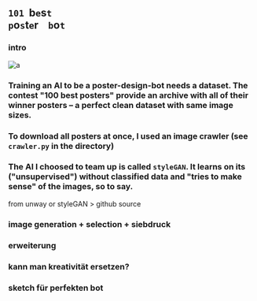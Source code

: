 ## `101`&nbsp;&nbsp;b`e`s`t` &nbsp;&nbsp;<br>`p`o`s`t`e`r &nbsp;&nbsp; `b`o`t`

### intro

![a](img/poster-archive-1.gif)

### Training an AI to be a poster-design-bot needs a dataset. The contest "100 best posters" provide an archive with all of their winner posters – a perfect clean dataset with same image sizes.
### To download all posters at once, I used an image crawler (see `crawler.py` in the directory)

### The AI I choosed to team up is called `styleGAN`. It learns on its ("unsupervised") without classified data and "tries to make sense" of the images, so to say.



from unway or styleGAN > github source

### image generation + selection + siebdruck

### erweiterung
### kann man kreativität ersetzen?
### sketch für perfekten bot


